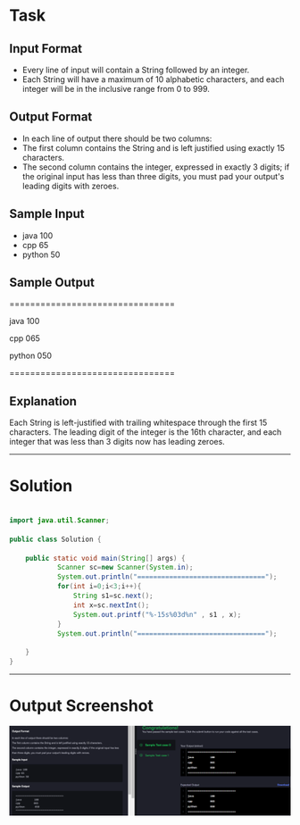 # Task

## Input Format

- Every line of input will contain a String followed by an integer.
- Each String will have a maximum of 10 alphabetic characters, and each integer will be in the inclusive range from 0 to 999.

## Output Format

- In each line of output there should be two columns:
- The first column contains the String and is left justified using exactly 15 characters.
- The second column contains the integer, expressed in exactly 3 digits; if the original input has less than three digits, you must pad your output's leading digits 
   with zeroes.

## Sample Input

- java 100
- cpp 65
- python 50

## Sample Output

================================

java           100 

cpp            065 

python         050 

================================

## Explanation

Each String is left-justified with trailing whitespace through the first 15 characters. The leading digit of the integer is the 16th character, and each integer that was less than 3 digits now has leading zeroes.

---

# Solution

```java

import java.util.Scanner;

public class Solution {

    public static void main(String[] args) {
            Scanner sc=new Scanner(System.in);
            System.out.println("================================");
            for(int i=0;i<3;i++){
                String s1=sc.next();
                int x=sc.nextInt();
                System.out.printf("%-15s%03d%n" , s1 , x);
            }
            System.out.println("================================");

    }
}

```

---

# Output Screenshot
![Screenshot](i1.png)
